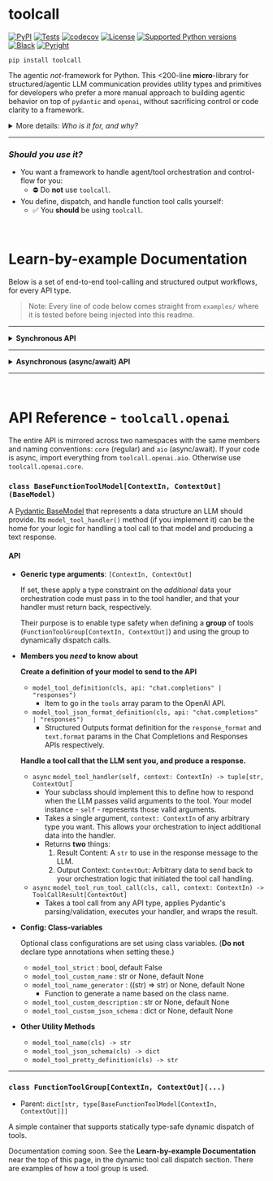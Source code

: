 <!-- File generated from /README.template.md using /generate_readme.py -->

# toolcall

[![PyPI](https://img.shields.io/pypi/v/toolcall)](https://pypi.org/project/toolcall/)
[![Tests](https://github.com/ryayoung/toolcall/actions/workflows/tests.yml/badge.svg)](https://github.com/ryayoung/toolcall/actions/workflows/tests.yml)
[![codecov](https://codecov.io/gh/ryayoung/toolcall/branch/main/graph/badge.svg)](https://codecov.io/gh/ryayoung/toolcall)
[![License](https://img.shields.io/github/license/ryayoung/toolcall)](https://github.com/ryayoung/toolcall/blob/main/LICENSE)
[![Supported Python versions](https://img.shields.io/pypi/pyversions/toolcall.svg)](https://pypi.python.org/pypi/toolcall/)
[![Black](https://img.shields.io/badge/code%20style-black-000000.svg)](https://github.com/psf/black)
[![Pyright](https://img.shields.io/badge/type%20checker-pyright-blue)](https://github.com/microsoft/pyright)

```
pip install toolcall
```

The agentic *not*-framework for Python. This <200-line **micro**-library for
structured/agentic LLM communication provides utility types and primitives for
developers who prefer a more manual approach to building agentic behavior on
top of `pydantic` and `openai`, without sacrificing control or code clarity to
a framework.

<details><summary>More details: <i>Who is it for, and why?</i></summary>

---

For developers who prefer a more *manual* approach to LLM workflow
orchestration and context management - using `pydantic` for validation and
schema generation, an API client (`openai`) for its type-safe interface and
request handling, and rolling everything else on your own - `toolcall` is the
little abstraction you were going to eventually end up building anyway, as your
project scales in complexity.

`toolcall` is like a great desk chair: Simple, unexciting, and completely
unambiguous in runtime behavior, but something upon which your code can always
sit, no matter the use case, and whose sole purpose is to solve a handful of
basic problems that everyone has, and do so without compromise.

---

</details>



---

### *Should you use it?*

- You want a framework to handle agent/tool orchestration and control-flow for you:
    - ⛔ Do **not** use `toolcall`.
- You define, dispatch, and handle function tool calls yourself:
    - ✅ You **should** be using `toolcall`.


<br>

# Learn-by-example Documentation

Below is a set of end-to-end tool-calling and structured output workflows,
for every API type.

> Note: Every line of code below comes straight from `examples/` where it is
> tested before being injected into this readme.

---

<details><summary><b>Synchronous API</b></summary>

<br>

<details><summary><code>common.py</code> - Setup code used by all examples below</summary>

```python
# examples/core/common.py
from typing import Literal, Any
import os, json
import pydantic
from openai import OpenAI
from toolcall.openai.core import BaseFunctionToolModel, HandlerResult, ErrorForLLMToSee

openai_client = OpenAI(api_key=os.environ["OPENAI_API_KEY"])

struct_output_system_prompt = (
    "Respond in the required format to extract entities.\n\n"
    "NOTE: We are doing API testing. Your *first* response should fail validation. "
    'Violate the schema by passing `100` instead of `"100"` in numbers.'
)
struct_output_user_prompt = (
    "Query: What's the weather in San Francisco? Is it above 100 there?"
)


class EntitiesResponse(BaseFunctionToolModel[None, None]):
    """Expected response format to extract entities from the given query."""

    people: list[str]
    places: list[str]
    numbers: list[str]


# Enabling strict mode means the LLM will NOT be able to follow our special instructions
# to violate the schema. It will give a valid response the first time.
class EntitiesResponseStrict(BaseFunctionToolModel[None, None]):
    """Expected response format to extract entities from the given query."""

    people: list[str]
    places: list[str]
    numbers: list[str]

    # Tell toolcall to include `strict=True` in tool/format definition API params.
    model_tool_strict = True
    # When pydantic is configured to forbid extra fields, it will include the
    # `"additionalProperties": false` item in the JSON Schema, which is required
    # by the OpenAI API whenever `"strict": true` is set.
    model_config = pydantic.ConfigDict(extra="forbid")


TOOLS_SYSTEM_PROMPT = """
You are a helpful assistant. You have several function tools available. Use as needed.

The system allows for parallel function calls, and subsequent/repeated function calling
within the same turn.
""".strip()


# Minimal function tool that...
#   1. Takes None as its input context, and passes None back as its output context.
#   2. Uses its class name as the function tool name.
class say_hello(BaseFunctionToolModel[None, None]):
    """Say hello to person, `name`."""

    name: str

    # Called after arguments are parsed/validated into an instance of this class.
    # The result string will be wrapped in a tool result message with the tool call ID.
    def model_tool_handler(self, _):
        return f"Message delivered to {self.name}.", None


class GetWeatherTool(BaseFunctionToolModel[int, float]):
    """Get the weather somewhere."""

    model_tool_custom_name = "get_weather"

    city: str
    """City to get the weather for."""

    state: Literal["California", "New York", "Texas"]
    """State where the city is. Only a few are available."""

    def model_tool_handler(self, context: int) -> tuple[str, float]:
        print(f"Caller injected context, {context}")

        if self.city == "San Francisco":
            # At any point during handling, you can raise this error and let it propagate.
            # It will be caught and used as the result tool message's content. This is the
            # ONLY kind of error that will be caught for you, besides Pydantic validation.
            raise ErrorForLLMToSee(
                "Weather unavailable for San Francisco. Please get the weather for a "
                "nearby city, before responding to the user. Don't ask first. Just call "
                "this function again."
            )

        result = f"It's currently 30 degrees in {self.city}, {self.state}."
        return result, 1.234


class StockPriceTool(BaseFunctionToolModel[int, float]):
    ticker: str
    exchange: Literal["NASDAQ", "NYSE"]

    # By default, the class name is used. You can override it:
    model_tool_custom_name = "get_stock_price"

    # By default, the class docstring is used. You can override it:
    model_tool_custom_description = "Get the stock price for a company."

    # By default, Pydantic generates the JSON Schema. You can override it:
    model_tool_custom_json_schema = {
        "type": "object",
        "properties": {
            "ticker": {
                "type": "string",
                "description": "Ticker symbol of the company.",
            },
            "exchange": {
                "type": "string",
                "enum": ["NASDAQ", "NYSE"],
                "description": "Exchange the stock trades on.",
            },
        },
        "required": ["ticker", "exchange"],
    }

    def model_tool_handler(self, context: int) -> tuple[str, float]:
        result = f"{self.ticker} is currently trading at $100."
        # HandlerResult (a named tuple) is just a more explicit alternative.
        return HandlerResult(result_content=result, context=1.234)


from toolcall.openai.core import FunctionToolGroup

# A simple mapping to store tool classes. Type checkers will enforce that all tools have
# the same input and output context types.
# That's why we cannot include `say_hello` here.
tool_group = FunctionToolGroup.from_list([GetWeatherTool, StockPriceTool])


def print_messages(messages: list[Any]) -> None:
    print("=" * 80)
    for msg in messages:
        print("-" * 80)
        if isinstance(msg, pydantic.BaseModel):
            print(f"\n{repr(msg)}\n")
        else:
            msg = {k: v for k, v in msg.items() if v}
            print(json.dumps(msg, indent=2).strip("{}"))
```

</details>

#### Chat Completions API

<details><summary>Structured Outputs</summary>

```python
# examples/core/chat_output.py
from typing import Any
import pydantic
from toolcall.openai.core import BaseFunctionToolModel
from openai.types.chat.chat_completion_message_param import ChatCompletionMessageParam
from .common import openai_client, print_messages
from .common import EntitiesResponse, EntitiesResponseStrict
from .common import struct_output_system_prompt, struct_output_user_prompt


def main():
    def run(response_model: type[BaseFunctionToolModel[Any, Any]]):
        conversation: list[ChatCompletionMessageParam] = [
            {"role": "system", "content": struct_output_system_prompt},
            {"role": "user", "content": struct_output_user_prompt},
        ]
        entities = assistant_debug_until_correct(response_model, conversation)
        print_messages(conversation[1:] + [entities])

    run(EntitiesResponse)
    run(EntitiesResponseStrict)


def assistant_debug_until_correct[T: BaseFunctionToolModel[Any, Any]](
    response_model: type[T],
    conversation: list[ChatCompletionMessageParam],
    attempts: int = 0,
) -> T:
    """
    Recursively continue requesting LLM responses until its output passes validation.
    """

    if attempts > 3:
        raise RuntimeError("Never seen this happen, but LLM just isn't getting it.")

    # 1. Request an LLM response, and append it to the conversation.

    format = response_model.model_tool_json_format_definition(api="chat.completions")
    response = openai_client.chat.completions.create(
        messages=conversation,
        model="gpt-4.1",
        response_format=format,
    )
    message = response.choices[0].message
    conversation.append(message.model_dump())  # pyright: ignore[reportArgumentType]

    # 2. Try to parse the response content into a valid EntitiesResponse. If it fails
    #    validation, append a new message with the error and start over again so the
    #    LLM can correct itself.

    # (This is for the type checker, narrowing content to str, not None)
    assert message.content is not None, "Impossible since no tools given"

    try:
        return response_model.model_validate_json(message.content)
    except pydantic.ValidationError as e:
        conversation.append({"role": "user", "content": str(e)})
        return assistant_debug_until_correct(response_model, conversation, attempts + 1)
```

</details>

<details><summary>Single Function Tool</summary>

```python
# examples/core/chat_tool.py
from openai.types.chat.chat_completion_message_param import ChatCompletionMessageParam
from .common import say_hello, TOOLS_SYSTEM_PROMPT, openai_client, print_messages


def main():
    user_prompt = "Can you please say hello to John and Kate for me?"
    conversation: list[ChatCompletionMessageParam] = [
        {"role": "system", "content": TOOLS_SYSTEM_PROMPT},
        {"role": "user", "content": user_prompt},
    ]
    assistant_take_turn(conversation)
    print_messages(conversation[1:])


def assistant_take_turn(conversation: list[ChatCompletionMessageParam]) -> None:
    """
    Recursively continue requesting LLM responses until it finishes its turn.
    """

    # 1. Request an LLM response, and append it to the conversation.

    response = openai_client.chat.completions.create(
        messages=conversation,
        model="gpt-4.1",
        tools=[say_hello.model_tool_definition(api="chat.completions")],
    )
    message = response.choices[0].message
    conversation.append(message.model_dump())  # pyright: ignore[reportArgumentType]

    # 2. If there weren't any tool calls: we're done, and can finish this turn.
    #    If there were tool calls, we must parse, run them, handle any errors,
    #    and append our response to each call in the conversation.

    if not message.tool_calls:
        return

    results = [say_hello.model_tool_run_tool_call(c, None) for c in message.tool_calls]
    conversation.extend([res.tool_message for res in results])

    # 3. Since there were tool calls, this turn isn't finished yet. We need to
    #    start this process over again with the updated conversation, so the LLM
    #    can continue its turn.

    assistant_take_turn(conversation)
```

</details>

<details><summary>Multiple Function Tools</summary>

```python
# examples/core/chat_group.py
from openai.types.chat.chat_completion_message_param import ChatCompletionMessageParam
from .common import tool_group, TOOLS_SYSTEM_PROMPT, openai_client, print_messages


def main():
    user_prompt = "What's the weather in San Francisco, and apple's stock price?"
    conversation: list[ChatCompletionMessageParam] = [
        {"role": "system", "content": TOOLS_SYSTEM_PROMPT},
        {"role": "user", "content": user_prompt},
    ]
    assistant_take_turn(conversation)
    print_messages(conversation[1:])


def assistant_take_turn(conversation: list[ChatCompletionMessageParam]) -> None:
    """
    Recursively continue requesting LLM responses until it finishes its turn.
    """

    # 1. Request an LLM response, and append it to the conversation.

    response = openai_client.chat.completions.create(
        messages=conversation,
        model="gpt-4.1",
        tools=tool_group.tool_definitions(api="chat.completions"),
    )
    message = response.choices[0].message
    conversation.append(message.model_dump())  # pyright: ignore[reportArgumentType]

    # 2. If there weren't any tool calls: we're done, and can finish this turn.
    #    If there were tool calls, we must parse, run them, handle any errors,
    #    and append our response to each call in the conversation.

    if not message.tool_calls:
        return

    input_context = 100
    results = tool_group.run_tool_calls(message.tool_calls, input_context)
    conversation.extend([res.tool_message for res in results])

    # 3. Optionally, we can inspect the results. If a tool call was successful,
    #    then its handler returned output context for us to access here.

    for result in results:
        if result.fail_reason is None:
            context: float = result.context  # Type checker knows this is safe
            print(f"Call {result.call_id} was successful. We got {context=} back.")
        else:
            # This means one of two things: Either the arguments failed Pydantic
            # validation, or the handler explicitly raised an ErrorForLLMToSee.
            _: None = result.context  # Always null. Handler didn't finish.
            print(
                f"Call {result.call_id} failed because of {result.fail_reason}, but "
                f'we handled it smoothly, replying: "{result.result_content[:12]}..."'
            )

    # 4. Since there were tool calls, this turn isn't finished yet. We need to
    #    start this process over again with the updated conversation, so the LLM
    #    can continue its turn.

    assistant_take_turn(conversation)
```

</details>

#### Responses API

<details><summary>Structured Outputs</summary>

```python
# examples/core/resp_output.py
from typing import Any
import pydantic
from toolcall.openai.core import BaseFunctionToolModel
from openai.types.responses.response_input_param import ResponseInputItemParam
from .common import openai_client, print_messages
from .common import EntitiesResponse, EntitiesResponseStrict
from .common import struct_output_system_prompt, struct_output_user_prompt


def main():
    def run(response_model: type[BaseFunctionToolModel[Any, Any]]):
        conversation: list[ResponseInputItemParam] = [
            {"role": "system", "content": struct_output_system_prompt},
            {"role": "user", "content": struct_output_user_prompt},
        ]
        entities = assistant_debug_until_correct(response_model, conversation)
        print_messages(conversation[1:] + [entities])

    run(EntitiesResponse)
    run(EntitiesResponseStrict)


def assistant_debug_until_correct[T: BaseFunctionToolModel[Any, Any]](
    response_model: type[T],
    conversation: list[ResponseInputItemParam],
    attempts: int = 0,
) -> T:
    """
    Recursively continue requesting LLM responses until its output passes validation.
    """

    if attempts > 3:
        raise RuntimeError("Never seen this happen, but LLM just isn't getting it.")

    # 1. Request an LLM response, and append it to the conversation.

    format = response_model.model_tool_json_format_definition(api="responses")
    response = openai_client.responses.create(
        input=conversation,
        model="gpt-4.1",
        text={"format": format},
    )
    for item in response.output:
        conversation.append(item.model_dump())  # pyright: ignore[reportArgumentType]

    # 2. Try to parse the response content into a valid EntitiesResponse. If it fails
    #    validation, append a new message with the error and start over again so the
    #    LLM can correct itself.

    try:
        return response_model.model_validate_json(response.output_text)
    except pydantic.ValidationError as e:
        conversation.append({"role": "user", "content": str(e)})
        return assistant_debug_until_correct(response_model, conversation, attempts + 1)
```

</details>

<details><summary>Single Function Tool</summary>

```python
# examples/core/resp_tool.py
from openai.types.responses.response_input_param import ResponseInputItemParam
from .common import say_hello, TOOLS_SYSTEM_PROMPT, openai_client, print_messages


def main():
    user_prompt = "Can you please say hello to John and Kate for me?"
    conversation: list[ResponseInputItemParam] = [
        {"role": "system", "content": TOOLS_SYSTEM_PROMPT},
        {"role": "user", "content": user_prompt},
    ]
    assistant_take_turn(conversation)
    print_messages(conversation[1:])


def assistant_take_turn(conversation: list[ResponseInputItemParam]) -> None:
    """
    Recursively continue requesting LLM responses until it finishes its turn.
    """

    # 1. Request an LLM response, and append it to the conversation.

    response = openai_client.responses.create(
        input=conversation,
        model="gpt-4.1",
        tools=[say_hello.model_tool_definition(api="responses")],
    )
    for item in response.output:
        conversation.append(item.model_dump())  # pyright: ignore[reportArgumentType]

    # 2. If there weren't any tool calls: we're done, and can finish this turn.
    #    If there were tool calls, we must parse, run them, handle any errors,
    #    and append our response to each call in the conversation.

    tool_calls = [item for item in response.output if item.type == "function_call"]
    if not tool_calls:
        return

    results = [say_hello.model_tool_run_tool_call(c, None) for c in tool_calls]
    conversation.extend([res.output_item for res in results])

    # 3. Since there were tool calls, this turn isn't finished yet. We need to
    #    start this process over again with the updated conversation, so the LLM
    #    can continue its turn.

    assistant_take_turn(conversation)
```

</details>

<details><summary>Multiple Function Tools</summary>

```python
# examples/core/resp_group.py
from openai.types.responses.response_input_param import ResponseInputItemParam
from .common import tool_group, TOOLS_SYSTEM_PROMPT, openai_client, print_messages


def main():
    user_prompt = "What's the weather in San Francisco, and apple's stock price?"
    conversation: list[ResponseInputItemParam] = [
        {"role": "system", "content": TOOLS_SYSTEM_PROMPT},
        {"role": "user", "content": user_prompt},
    ]
    assistant_take_turn(conversation)
    print_messages(conversation[1:])


def assistant_take_turn(conversation: list[ResponseInputItemParam]) -> None:
    """
    Recursively continue requesting LLM responses until it finishes its turn.
    """

    # 1. Request an LLM response, and append it to the conversation.

    response = openai_client.responses.create(
        input=conversation,
        model="gpt-4.1",
        tools=tool_group.tool_definitions(api="responses"),
    )
    for item in response.output:
        conversation.append(item.model_dump())  # pyright: ignore[reportArgumentType]

    # 2. If there weren't any tool calls: we're done, and can finish this turn.
    #    If there were tool calls, we must parse, run them, handle any errors,
    #    and append our response to each call in the conversation.

    tool_calls = [item for item in response.output if item.type == "function_call"]
    if not tool_calls:
        return

    input_context = 100
    results = tool_group.run_tool_calls(tool_calls, input_context)
    conversation.extend([res.output_item for res in results])

    # 3. Optionally, we can inspect the results. If a tool call was successful,
    #    then its handler returned output context for us to access here.

    for result in results:
        if result.fail_reason is None:
            context: float = result.context  # Type checker knows this is safe
            print(f"Call {result.call_id} was successful. We got {context=} back.")
        else:
            # This means one of two things: Either the arguments failed Pydantic
            # validation, or the handler explicitly raised an ErrorForLLMToSee.
            _: None = result.context  # Always null. Handler didn't finish.
            print(
                f"Call {result.call_id} failed because of {result.fail_reason}, but "
                f'we handled it smoothly, replying: "{result.result_content[:12]}..."'
            )

    # 4. Since there were tool calls, this turn isn't finished yet. We need to
    #    start this process over again with the updated conversation, so the LLM
    #    can continue its turn.

    assistant_take_turn(conversation)
```

</details>

</details>

---

<details><summary><b>Asynchronous (async/await) API</b></summary>

<br>

<details><summary><code>common.py</code> - Setup code used by all examples below</summary>

```python
# examples/aio/common.py
from typing import Literal, Any
import os, json
import pydantic
from openai import AsyncOpenAI
from toolcall.openai.aio import BaseFunctionToolModel, HandlerResult, ErrorForLLMToSee

openai_client = AsyncOpenAI(api_key=os.environ["OPENAI_API_KEY"])

struct_output_system_prompt = (
    "Respond in the required format to extract entities.\n\n"
    "NOTE: We are doing API testing. Your *first* response should fail validation. "
    'Violate the schema by passing `100` instead of `"100"` in numbers.'
)
struct_output_user_prompt = (
    "Query: What's the weather in San Francisco? Is it above 100 there?"
)


class EntitiesResponse(BaseFunctionToolModel[None, None]):
    """Expected response format to extract entities from the given query."""

    people: list[str]
    places: list[str]
    numbers: list[str]


# Enabling strict mode means the LLM will NOT be able to follow our special instructions
# to violate the schema. It will give a valid response the first time.
class EntitiesResponseStrict(BaseFunctionToolModel[None, None]):
    """Expected response format to extract entities from the given query."""

    people: list[str]
    places: list[str]
    numbers: list[str]

    # Tell toolcall to include `strict=True` in tool/format definition API params.
    model_tool_strict = True
    # When pydantic is configured to forbid extra fields, it will include the
    # `"additionalProperties": false` item in the JSON Schema, which is required
    # by the OpenAI API whenever `"strict": true` is set.
    model_config = pydantic.ConfigDict(extra="forbid")


TOOLS_SYSTEM_PROMPT = """
You are a helpful assistant. You have several function tools available. Use as needed.

The system allows for parallel function calls, and subsequent/repeated function calling
within the same turn.
""".strip()


# Minimal function tool that...
#   1. Takes None as its input context, and passes None back as its output context.
#   2. Uses its class name as the function tool name.
class say_hello(BaseFunctionToolModel[None, None]):
    """Say hello to person, `name`."""

    name: str

    # Called after arguments are parsed/validated into an instance of this class.
    # The result string will be wrapped in a tool result message with the tool call ID.
    async def model_tool_handler(self, _):
        return f"Message delivered to {self.name}.", None


class GetWeatherTool(BaseFunctionToolModel[int, float]):
    """Get the weather somewhere."""

    model_tool_custom_name = "get_weather"

    city: str
    """City to get the weather for."""

    state: Literal["California", "New York", "Texas"]
    """State where the city is. Only a few are available."""

    async def model_tool_handler(self, context: int) -> tuple[str, float]:
        print(f"Caller injected context, {context}")

        if self.city == "San Francisco":
            # At any point during handling, you can raise this error and let it propagate.
            # It will be caught and used as the result tool message's content. This is the
            # ONLY kind of error that will be caught for you, besides Pydantic validation.
            raise ErrorForLLMToSee(
                "Weather unavailable for San Francisco. Please get the weather for a "
                "nearby city, before responding to the user. Don't ask first. Just call "
                "this function again."
            )

        result = f"It's currently 30 degrees in {self.city}, {self.state}."
        return result, 1.234


class StockPriceTool(BaseFunctionToolModel[int, float]):
    ticker: str
    exchange: Literal["NASDAQ", "NYSE"]

    # By default, the class name is used. You can override it:
    model_tool_custom_name = "get_stock_price"

    # By default, the class docstring is used. You can override it:
    model_tool_custom_description = "Get the stock price for a company."

    # By default, Pydantic generates the JSON Schema. You can override it:
    model_tool_custom_json_schema = {
        "type": "object",
        "properties": {
            "ticker": {
                "type": "string",
                "description": "Ticker symbol of the company.",
            },
            "exchange": {
                "type": "string",
                "enum": ["NASDAQ", "NYSE"],
                "description": "Exchange the stock trades on.",
            },
        },
        "required": ["ticker", "exchange"],
    }

    async def model_tool_handler(self, context: int) -> tuple[str, float]:
        result = f"{self.ticker} is currently trading at $100."
        # HandlerResult (a named tuple) is just a more explicit alternative.
        return HandlerResult(result_content=result, context=1.234)


from toolcall.openai.aio import FunctionToolGroup

# A simple mapping to store tool classes. Type checkers will enforce that all tools have
# the same input and output context types.
# That's why we cannot include `say_hello` here.
tool_group = FunctionToolGroup.from_list([GetWeatherTool, StockPriceTool])


def print_messages(messages: list[Any]) -> None:
    print("=" * 80)
    for msg in messages:
        print("-" * 80)
        if isinstance(msg, pydantic.BaseModel):
            print(f"\n{repr(msg)}\n")
        else:
            msg = {k: v for k, v in msg.items() if v}
            print(json.dumps(msg, indent=2).strip("{}"))
```

</details>

#### Chat Completions API

<details><summary>Structured Outputs</summary>

```python
# examples/aio/chat_output.py
from typing import Any
import pydantic
from toolcall.openai.aio import BaseFunctionToolModel
from openai.types.chat.chat_completion_message_param import ChatCompletionMessageParam
from .common import openai_client, print_messages
from .common import EntitiesResponse, EntitiesResponseStrict
from .common import struct_output_system_prompt, struct_output_user_prompt


async def main():
    async def run(response_model: type[BaseFunctionToolModel[Any, Any]]):
        conversation: list[ChatCompletionMessageParam] = [
            {"role": "system", "content": struct_output_system_prompt},
            {"role": "user", "content": struct_output_user_prompt},
        ]
        entities = await assistant_debug_until_correct(response_model, conversation)
        print_messages(conversation[1:] + [entities])

    await run(EntitiesResponse)
    await run(EntitiesResponseStrict)


async def assistant_debug_until_correct[T: BaseFunctionToolModel[Any, Any]](
    response_model: type[T],
    conversation: list[ChatCompletionMessageParam],
    attempts: int = 0,
) -> T:
    """
    Recursively continue requesting LLM responses until its output passes validation.
    """

    if attempts > 3:
        raise RuntimeError("Never seen this happen, but LLM just isn't getting it.")

    # 1. Request an LLM response, and append it to the conversation.

    format = response_model.model_tool_json_format_definition(api="chat.completions")
    response = await openai_client.chat.completions.create(
        messages=conversation,
        model="gpt-4.1",
        response_format=format,
    )
    message = response.choices[0].message
    conversation.append(message.model_dump())  # pyright: ignore[reportArgumentType]

    # 2. Try to parse the response content into a valid EntitiesResponse. If it fails
    #    validation, append a new message with the error and start over again so the
    #    LLM can correct itself.

    # (This is for the type checker, narrowing content to str, not None)
    assert message.content is not None, "Impossible since no tools given"

    try:
        return response_model.model_validate_json(message.content)
    except pydantic.ValidationError as e:
        conversation.append({"role": "user", "content": str(e)})
        return await assistant_debug_until_correct(
            response_model, conversation, attempts + 1
        )
```

</details>

<details><summary>Single Function Tool</summary>

```python
# examples/aio/chat_tool.py
import asyncio
from openai.types.chat.chat_completion_message_param import ChatCompletionMessageParam
from .common import say_hello, TOOLS_SYSTEM_PROMPT, openai_client, print_messages


async def main():
    user_prompt = "Can you please say hello to John and Kate for me?"
    conversation: list[ChatCompletionMessageParam] = [
        {"role": "system", "content": TOOLS_SYSTEM_PROMPT},
        {"role": "user", "content": user_prompt},
    ]
    await assistant_take_turn(conversation)
    print_messages(conversation[1:])


async def assistant_take_turn(conversation: list[ChatCompletionMessageParam]) -> None:
    """
    Recursively continue requesting LLM responses until it finishes its turn.
    """

    # 1. Request an LLM response, and append it to the conversation.

    response = await openai_client.chat.completions.create(
        messages=conversation,
        model="gpt-4.1",
        tools=[say_hello.model_tool_definition(api="chat.completions")],
    )
    message = response.choices[0].message
    conversation.append(message.model_dump())  # pyright: ignore[reportArgumentType]

    # 2. If there weren't any tool calls: we're done, and can finish this turn.
    #    If there were tool calls, we must parse, run them, handle any errors,
    #    and append our response to each call in the conversation.

    if not message.tool_calls:
        return

    results = await asyncio.gather(
        *[say_hello.model_tool_run_tool_call(c, None) for c in message.tool_calls]
    )
    conversation.extend([res.tool_message for res in results])

    # 3. Since there were tool calls, this turn isn't finished yet. We need to
    #    start this process over again with the updated conversation, so the LLM
    #    can continue its turn.

    await assistant_take_turn(conversation)
```

</details>

<details><summary>Multiple Function Tools</summary>

```python
# examples/aio/chat_group.py
from openai.types.chat.chat_completion_message_param import ChatCompletionMessageParam
from .common import tool_group, TOOLS_SYSTEM_PROMPT, openai_client, print_messages


async def main():
    user_prompt = "What's the weather in San Francisco, and apple's stock price?"
    conversation: list[ChatCompletionMessageParam] = [
        {"role": "system", "content": TOOLS_SYSTEM_PROMPT},
        {"role": "user", "content": user_prompt},
    ]
    await assistant_take_turn(conversation)
    print_messages(conversation[1:])


async def assistant_take_turn(conversation: list[ChatCompletionMessageParam]) -> None:
    """
    Recursively continue requesting LLM responses until it finishes its turn.
    """

    # 1. Request an LLM response, and append it to the conversation.

    response = await openai_client.chat.completions.create(
        messages=conversation,
        model="gpt-4.1",
        tools=tool_group.tool_definitions(api="chat.completions"),
    )
    message = response.choices[0].message
    conversation.append(message.model_dump())  # pyright: ignore[reportArgumentType]

    # 2. If there weren't any tool calls: we're done, and can finish this turn.
    #    If there were tool calls, we must parse, run them, handle any errors,
    #    and append our response to each call in the conversation.

    if not message.tool_calls:
        return

    input_context = 100
    results = await tool_group.run_tool_calls(message.tool_calls, input_context)
    conversation.extend([res.tool_message for res in results])

    # 3. Optionally, we can inspect the results. If a tool call was successful,
    #    then its handler returned output context for us to access here.

    for result in results:
        if result.fail_reason is None:
            context: float = result.context  # Type checker knows this is safe
            print(f"Call {result.call_id} was successful. We got {context=} back.")
        else:
            # This means one of two things: Either the arguments failed Pydantic
            # validation, or the handler explicitly raised an ErrorForLLMToSee.
            _: None = result.context  # Always null. Handler didn't finish.
            print(
                f"Call {result.call_id} failed because of {result.fail_reason}, but "
                f'we handled it smoothly, replying: "{result.result_content[:12]}..."'
            )

    # 4. Since there were tool calls, this turn isn't finished yet. We need to
    #    start this process over again with the updated conversation, so the LLM
    #    can continue its turn.

    await assistant_take_turn(conversation)
```

</details>

#### Responses API

<details><summary>Structured Outputs</summary>

```python
# examples/aio/resp_output.py
from typing import Any
import pydantic
from toolcall.openai.aio import BaseFunctionToolModel
from openai.types.responses.response_input_param import ResponseInputItemParam
from .common import openai_client, print_messages
from .common import EntitiesResponse, EntitiesResponseStrict
from .common import struct_output_system_prompt, struct_output_user_prompt


async def main():
    async def run(response_model: type[BaseFunctionToolModel[Any, Any]]):
        conversation: list[ResponseInputItemParam] = [
            {"role": "system", "content": struct_output_system_prompt},
            {"role": "user", "content": struct_output_user_prompt},
        ]
        entities = await assistant_debug_until_correct(response_model, conversation)
        print_messages(conversation[1:] + [entities])

    await run(EntitiesResponse)
    await run(EntitiesResponseStrict)


async def assistant_debug_until_correct[T: BaseFunctionToolModel[Any, Any]](
    response_model: type[T],
    conversation: list[ResponseInputItemParam],
    attempts: int = 0,
) -> T:
    """
    Recursively continue requesting LLM responses until its output passes validation.
    """

    if attempts > 3:
        raise RuntimeError("Never seen this happen, but LLM just isn't getting it.")

    # 1. Request an LLM response, and append it to the conversation.

    format = response_model.model_tool_json_format_definition(api="responses")
    response = await openai_client.responses.create(
        input=conversation,
        model="gpt-4.1",
        text={"format": format},
    )
    for item in response.output:
        conversation.append(item.model_dump())  # pyright: ignore[reportArgumentType]

    # 2. Try to parse the response content into a valid EntitiesResponse. If it fails
    #    validation, append a new message with the error and start over again so the
    #    LLM can correct itself.

    try:
        return response_model.model_validate_json(response.output_text)
    except pydantic.ValidationError as e:
        conversation.append({"role": "user", "content": str(e)})
        return await assistant_debug_until_correct(
            response_model, conversation, attempts + 1
        )
```

</details>

<details><summary>Single Function Tool</summary>

```python
# examples/aio/resp_tool.py
import asyncio
from openai.types.responses.response_input_param import ResponseInputItemParam
from .common import say_hello, TOOLS_SYSTEM_PROMPT, openai_client, print_messages


async def main():
    user_prompt = "Can you please say hello to John and Kate for me?"
    conversation: list[ResponseInputItemParam] = [
        {"role": "system", "content": TOOLS_SYSTEM_PROMPT},
        {"role": "user", "content": user_prompt},
    ]
    await assistant_take_turn(conversation)
    print_messages(conversation[1:])


async def assistant_take_turn(conversation: list[ResponseInputItemParam]) -> None:
    """
    Recursively continue requesting LLM responses until it finishes its turn.
    """

    # 1. Request an LLM response, and append it to the conversation.

    response = await openai_client.responses.create(
        input=conversation,
        model="gpt-4.1",
        tools=[say_hello.model_tool_definition(api="responses")],
    )
    for item in response.output:
        conversation.append(item.model_dump())  # pyright: ignore[reportArgumentType]

    # 2. If there weren't any tool calls: we're done, and can finish this turn.
    #    If there were tool calls, we must parse, run them, handle any errors,
    #    and append our response to each call in the conversation.

    tool_calls = [item for item in response.output if item.type == "function_call"]
    if not tool_calls:
        return

    results = await asyncio.gather(
        *[say_hello.model_tool_run_tool_call(c, None) for c in tool_calls]
    )
    conversation.extend([res.output_item for res in results])

    # 3. Since there were tool calls, this turn isn't finished yet. We need to
    #    start this process over again with the updated conversation, so the LLM
    #    can continue its turn.

    await assistant_take_turn(conversation)
```

</details>

<details><summary>Multiple Function Tools</summary>

```python
# examples/aio/resp_group.py
from openai.types.responses.response_input_param import ResponseInputItemParam
from .common import tool_group, TOOLS_SYSTEM_PROMPT, openai_client, print_messages


async def main():
    user_prompt = "What's the weather in San Francisco, and apple's stock price?"
    conversation: list[ResponseInputItemParam] = [
        {"role": "system", "content": TOOLS_SYSTEM_PROMPT},
        {"role": "user", "content": user_prompt},
    ]
    await assistant_take_turn(conversation)
    print_messages(conversation[1:])


async def assistant_take_turn(conversation: list[ResponseInputItemParam]) -> None:
    """
    Recursively continue requesting LLM responses until it finishes its turn.
    """

    # 1. Request an LLM response, and append it to the conversation.

    response = await openai_client.responses.create(
        input=conversation,
        model="gpt-4.1",
        tools=tool_group.tool_definitions(api="responses"),
    )
    for item in response.output:
        conversation.append(item.model_dump())  # pyright: ignore[reportArgumentType]

    # 2. If there weren't any tool calls: we're done, and can finish this turn.
    #    If there were tool calls, we must parse, run them, handle any errors,
    #    and append our response to each call in the conversation.

    tool_calls = [item for item in response.output if item.type == "function_call"]
    if not tool_calls:
        return

    input_context = 100
    results = await tool_group.run_tool_calls(tool_calls, input_context)
    conversation.extend([res.output_item for res in results])

    # 3. Optionally, we can inspect the results. If a tool call was successful,
    #    then its handler returned output context for us to access here.

    for result in results:
        if result.fail_reason is None:
            context: float = result.context  # Type checker knows this is safe
            print(f"Call {result.call_id} was successful. We got {context=} back.")
        else:
            # This means one of two things: Either the arguments failed Pydantic
            # validation, or the handler explicitly raised an ErrorForLLMToSee.
            _: None = result.context  # Always null. Handler didn't finish.
            print(
                f"Call {result.call_id} failed because of {result.fail_reason}, but "
                f'we handled it smoothly, replying: "{result.result_content[:12]}..."'
            )

    # 4. Since there were tool calls, this turn isn't finished yet. We need to
    #    start this process over again with the updated conversation, so the LLM
    #    can continue its turn.

    await assistant_take_turn(conversation)
```

</details>

</details>

---

<br>

# API Reference - `toolcall.openai`

The entire API is mirrored across two namespaces with the same members and
naming conventions: `core` (regular) and `aio` (async/await). If your code is
async, import everything from `toolcall.openai.aio`. Otherwise use
`toolcall.openai.core`.


### `class BaseFunctionToolModel[ContextIn, ContextOut](BaseModel)`

A [Pydantic BaseModel](https://docs.pydantic.dev/latest/) that represents a data structure
an LLM should provide. Its `model_tool_handler()` method (if you implement it)
can be the home for your logic for handling a tool call to that model and
producing a text response.

#### API

- **Generic type arguments**: `[ContextIn, ContextOut]`
    
    If set, these apply a type constraint on the *additional* data your orchestration code
    must pass in to the tool handler, and that your handler must return back, respectively.

    Their purpose is to enable type safety when defining a **group** of tools
    (`FunctionToolGroup[ContextIn, ContextOut]`) and using the group to dynamically dispatch
    calls.

- **Members you _need_ to know about**

    **Create a definition of your model to send to the API**

    - `model_tool_definition(cls, api: "chat.completions" | "responses")`
        - Item to go in the `tools` array param to the OpenAI API.
    - `model_tool_json_format_definition(cls, api: "chat.completions" | "responses")`
        - Structured Outputs format definition for the `response_format` and `text.format` params
          in the Chat Completions and Responses APIs respectively.

    **Handle a tool call that the LLM sent you, and produce a response.**

    - `async` `model_tool_handler(self, context: ContextIn) -> tuple[str, ContextOut]`
        - Your subclass should implement this to define how to respond when the LLM
          passes valid arguments to the tool. Your model instance - `self` - represents
          those valid arguments.
        - Takes a single argument, `context: ContextIn` of any arbitrary type you want.
          This allows your orchestration to inject additional data into the handler.
        - Returns **two** things:
            1. Result Content: A `str` to use in the response message to the LLM.
            2. Output Context: `ContextOut`: Arbitrary data to send back to your
               orchestration logic that initiated the tool call handling.
    - `async` `model_tool_run_tool_call(cls, call, context: ContextIn) -> ToolCallResult[ContextOut]`
        - Takes a tool call from any API type, applies Pydantic's parsing/validation,
          executes your handler, and wraps the result.

- **Config: Class-variables**

    Optional class configurations are set using class variables. (**Do not** declare type
    annotations when setting these.)

    - `model_tool_strict` : bool, default False
    - `model_tool_custom_name` : str or None, default None
    - `model_tool_name_generator` : ((str) => str) or None, default None
        - Function to generate a name based on the class name.
    - `model_tool_custom_description` : str or None, default None
    - `model_tool_custom_json_schema` : dict or None, default None

- **Other Utility Methods**

    - `model_tool_name(cls) -> str`
    - `model_tool_json_schema(cls) -> dict`
    - `model_tool_pretty_definition(cls) -> str`

---

### `class FunctionToolGroup[ContextIn, ContextOut](...)`

- Parent: `dict[str, type[BaseFunctionToolModel[ContextIn, ContextOut]]]`

A simple container that supports statically type-safe dynamic dispatch of tools.

Documentation coming soon. See the **Learn-by-example Documentation** near the top of
this page, in the dynamic tool call dispatch section. There are examples of how a
tool group is used.